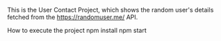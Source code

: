 This is the User Contact Project, which shows the random user's details fetched from the https://randomuser.me/ API.

How to execute the project
npm install
npm start
